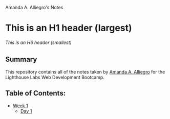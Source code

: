 Amanda A. Alliegro's Notes

# This is an H1 header (largest)
###### This is an H6 header (smallest)

## Summary 

This repository contains all of the notes taken by [Amanda A. Alliegro](https://github.com/amandaalliegro) for the Lighthouse Labs Web Development Bootcamp.

## Table of Contents:
* [Week 1](/Week_1)
  * [Day 1](/Week_1/Day_1)